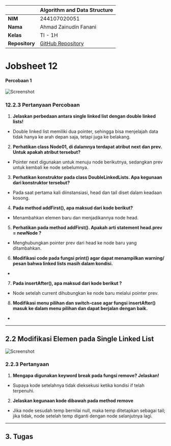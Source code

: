 |  | Algorithm and Data Structure |
|--|--|
| **NIM** |  244107020051 |
| **Nama** |  Ahmad Zainudin Fanani |
| **Kelas** | TI - 1H |
| **Repository** | [GitHub Repository](https://github.com/Ahmad-Zainudin-Fanani/ALSD_1)

# Jobsheet 12

#### Percobaan 1

![Screenshot](1.png)

### **12.2.3 Pertanyaan Percobaan**

1. **Jelaskan perbedaan antara single linked list dengan double linked lists!**
- Double linked list memiliki dua pointer, sehingga bisa menjelajah data tidak hanya ke arah depan saja, tetapi juga ke belakang.
2. **Perhatikan class Node01, di dalamnya terdapat atribut next dan prev. Untuk apakah atribut tersebut?**
- Pointer next digunakan untuk menuju node berikutnya, sedangkan prev untuk kembali ke node sebelumnya.
3. **Perhatikan konstruktor pada class DoubleLinkedLists. Apa kegunaan dari konstruktor tersebut?**
- Pada saat pertama kali diinstansiasi, head dan tail diset dalam keadaan kosong.
4. **Pada method addFirst(), apa maksud dari kode berikut?**
- Menambahkan elemen baru dan menjadikannya node head.
5. **Perhatikan pada method addFirst(). Apakah arti statement head.prev = newNode ?**
- Menghubungkan pointer prev dari head ke node baru yang ditambahkan.
6. **Modifikasi code pada fungsi print() agar dapat menampilkan warning/ pesan bahwa linked lists masih dalam kondisi.**
- 
7. **Pada insertAfter(), apa maksud dari kode berikut ?**
- Node setelah current dihubungkan ke node baru melalui pointer prev.
8. **Modifikasi menu pilihan dan switch-case agar fungsi insertAfter() masuk ke dalam menu pilihan dan dapat berjalan dengan baik.**
- 

---

## 2.2 Modifikasi Elemen pada Single Linked List

![Screenshot](5.png)

### **2.2.3 Pertanyaan**

1. **Mengapa digunakan keyword break pada fungsi remove? Jelaskan!**
- Supaya kode setelahnya tidak dieksekusi ketika kondisi if telah terpenuhi.
2. **Jelaskan kegunaan kode dibawah pada method remove**
- Jika node sesudah temp bernilai null, maka temp ditetapkan sebagai tail; jika tidak, node setelah temp diganti dengan node selanjutnya lagi.

---

## 3. Tugas


